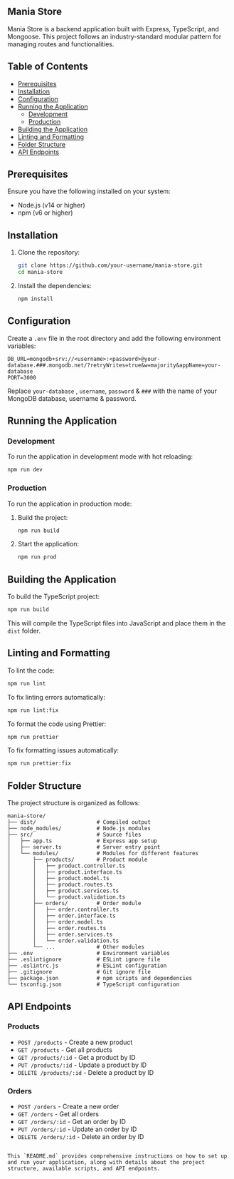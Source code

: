 
## Mania Store

Mania Store is a backend application built with Express, TypeScript, and Mongoose. This project follows an industry-standard modular pattern for managing routes and functionalities.

## Table of Contents

- [Prerequisites](#prerequisites)
- [Installation](#installation)
- [Configuration](#configuration)
- [Running the Application](#running-the-application)
  - [Development](#development)
  - [Production](#production)
- [Building the Application](#building-the-application)
- [Linting and Formatting](#linting-and-formatting)
- [Folder Structure](#folder-structure)
- [API Endpoints](#api-endpoints)

## Prerequisites

Ensure you have the following installed on your system:

- Node.js (v14 or higher)
- npm (v6 or higher)

## Installation

1. Clone the repository:

   ```sh
   git clone https://github.com/your-username/mania-store.git
   cd mania-store
   ```

2. Install the dependencies:

   ```sh
   npm install
   ```

## Configuration

Create a `.env` file in the root directory and add the following environment variables:

```env
DB_URL=mongodb+srv://<username>:<password>@your-database.###.mongodb.net/?retryWrites=true&w=majority&appName=your-database
PORT=3000
```

Replace `your-database` ,  `username`, `password` & `###` with the name of your MongoDB database, username & password.

## Running the Application

### Development

To run the application in development mode with hot reloading:

```sh
npm run dev
```

### Production

To run the application in production mode:

1. Build the project:

   ```sh
   npm run build
   ```

2. Start the application:

   ```sh
   npm run prod
   ```

## Building the Application

To build the TypeScript project:

```sh
npm run build
```

This will compile the TypeScript files into JavaScript and place them in the `dist` folder.

## Linting and Formatting

To lint the code:

```sh
npm run lint
```

To fix linting errors automatically:

```sh
npm run lint:fix
```

To format the code using Prettier:

```sh
npm run prettier
```

To fix formatting issues automatically:

```sh
npm run prettier:fix
```

## Folder Structure

The project structure is organized as follows:

```
mania-store/
├── dist/                   # Compiled output
├── node_modules/           # Node.js modules
├── src/                    # Source files
│   ├── app.ts              # Express app setup
│   ├── server.ts           # Server entry point
│   └── modules/            # Modules for different features
│       ├── products/       # Product module
│       │   ├── product.controller.ts
│       │   ├── product.interface.ts
│       │   ├── product.model.ts
│       │   ├── product.routes.ts
│       │   ├── product.services.ts
│       │   └── product.validation.ts
│       ├── orders/         # Order module
│       │   ├── order.controller.ts
│       │   ├── order.interface.ts
│       │   ├── order.model.ts
│       │   ├── order.routes.ts
│       │   ├── order.services.ts
│       │   └── order.validation.ts
│       └── ...             # Other modules
├── .env                    # Environment variables
├── .eslintignore           # ESLint ignore file
├── .eslintrc.js            # ESLint configuration
├── .gitignore              # Git ignore file
├── package.json            # npm scripts and dependencies
└── tsconfig.json           # TypeScript configuration
```

## API Endpoints

### Products

- `POST /products` - Create a new product
- `GET /products` - Get all products
- `GET /products/:id` - Get a product by ID
- `PUT /products/:id` - Update a product by ID
- `DELETE /products/:id` - Delete a product by ID

### Orders

- `POST /orders` - Create a new order
- `GET /orders` - Get all orders
- `GET /orders/:id` - Get an order by ID
- `PUT /orders/:id` - Update an order by ID
- `DELETE /orders/:id` - Delete an order by ID


```

This `README.md` provides comprehensive instructions on how to set up and run your application, along with details about the project structure, available scripts, and API endpoints.
